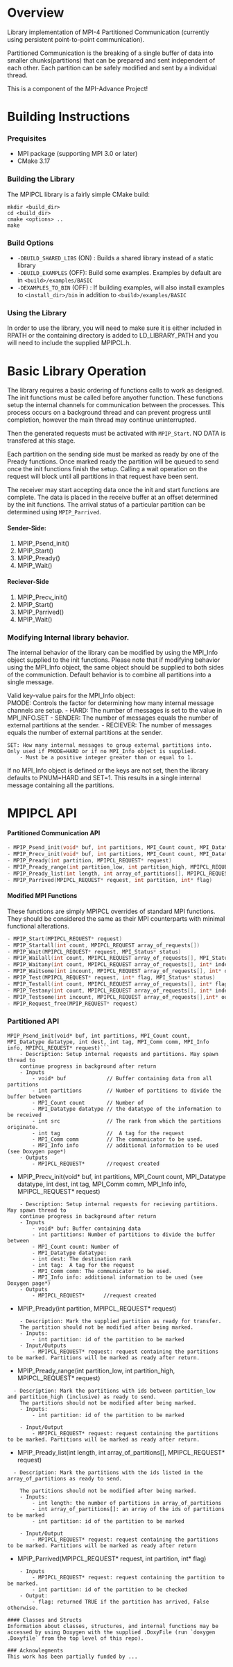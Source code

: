 # Overview
Library implementation of MPI-4 Partitioned Communication (currently using persistent point-to-point communication).

Partitioned Communication is the breaking of a single buffer of data into smaller chunks(partitions) that can be prepared and sent independent of each other. Each partition can be safely modified and sent by a individual thread. 

This is a component of the MPI-Advance Project!

# Building Instructions
### Prequisites
- MPI package (supporting MPI 3.0 or later)
- CMake 3.17

### Building the Library
The MPIPCL library is a fairly simple CMake build:
```
mkdir <build_dir>
cd <build_dir>
cmake <options> ..
make
```

### Build Options
 - `-DBUILD_SHARED_LIBS` (ON) : Builds a shared library instead of a static library
 - `-DBUILD_EXAMPLES` (OFF): Build some examples. Examples by default are in `<build>/examples/BASIC`
 - `-DEXAMPLES_TO_BIN` (OFF) : If building examples, will also install examples to `<install_dir>/bin` in addition to `<build>/examples/BASIC`

### Using the Library
In order to use the library, you will need to make sure it is either included in RPATH or the containing directory is added to LD_LIBRARY_PATH and you will need to include the supplied MPIPCL.h.  

# Basic Library Operation
The library requires a basic ordering of functions calls to work as designed. The init functions must be called before anyother function. These functions setup the internal channels for communication between the processes. This process occurs on a background thread and can prevent progress until completion, however the main thread may continue uninterrupted. 

Then the generated requests must be activated with `MPIP_Start`. NO DATA is transfered at this stage. 

Each partition on the sending side must be marked as ready by one of the Pready functions. Once marked ready the partition will be queued to send once the init functions finish the setup. Calling a wait operation on the request will block until all partitions in that request have been sent. 

The receiver may start accepting data once the init and start functions are complete. The data is placed in the receive buffer at an offset determined by the init functions. The arrival status of a particular partition can be determined using `MPIP_Parrived`.

####  Sender-Side:
1. MPIP_Psend_init()
2. MPIP_Start()
3. MPIP_Pready()
4. MPIP_Wait()

#### Reciever-Side
1. MPIP_Precv_init()
2. MPIP_Start()
3. MPIP_Parrived()
4. MPIP_Wait()

### Modifying Internal library behavior. 
The internal behavior of the library can be modified by using the MPI_Info object supplied to the init functions. Please note that if modifying behavior using the MPI_Info object, the same object should be supplied to both sides of the communiction. Default behavior is to combine all partitions into a single message. 

Valid key-value pairs for the MPI_Info object:  
	PMODE: Controls the factor for determining how many internal message channels are setup. 
		- HARD: The number of messages is set to the value in MPI_INFO.SET
		- SENDER: The number of messages equals the number of external partitions at the sender.
		- RECIEVER: The number of messages equals the number of external partitions at the sender.
	
	SET: How many internal messages to group external partitions into. Only used if PMODE=HARD or if no MPI_Info object is supplied. 
		- Must be a positive integer greater than or equal to 1. 
		
If no MPI_Info object is defined or the keys are not set, then the library defaults to PNUM=HARD and SET=1. This results in a single internal message containing all the partitions. 
 
# MPIPCL API

#### Partitioned Communication API
```c
- MPIP_Psend_init(void* buf, int partitions, MPI_Count count, MPI_Datatype datatype, int dest, int tag, MPI_Comm comm, MPI_Info info, MPIPCL_REQUEST* request)
- MPIP_Precv_init(void* buf, int partitions, MPI_Count count, MPI_Datatype datatype, int src, int tag, MPI_Comm comm, MPI_Info info, MPIPCL_REQUEST* request)
- MPIP_Pready(int partition, MPIPCL_REQUEST* request)
- MPIP_Pready_range(int partition_low, int partition_high, MPIPCL_REQUEST* request)
- MPIP_Pready_list(int length, int array_of_partitions[], MPIPCL_REQUEST* request)
- MPIP_Parrived(MPIPCL_REQUEST* request, int partition, int* flag)
```

#### Modified MPI Functions 
These functions are simply MPIPCL overrides of standard MPI functions. They should be considered the same as their MPI counterparts with minimal functional alterations. 
```c
- MPIP_Start(MPIPCL_REQUEST* request)
- MPIP_Startall(int count, MPIPCL_REQUEST array_of_requests[])
- MPIP_Wait(MPIPCL_REQUEST* request, MPI_Status* status)
- MPIP_Wailall(int count, MPIPCL_REQUEST array_of_requests[], MPI_Status array_of_statuses[])
- MPIP_Waitany(int count, MPIPCL_REQUEST array_of_requests[], int* index, MPI_Status* status)
- MPIP_Waitsome(int incount, MPIPCL_REQUEST array_of_requests[], int* outcount, int array_of_indices[],MPI_Status array_of_statuses[]);
- MPIP_Test(MPIPCL_REQUEST* request, int* flag, MPI_Status* status)
- MPIP_Testall(int count, MPIPCL_REQUEST array_of_requests[], int* flag, MPI_Status array_of_statuses[]
- MPIP_Testany(int count, MPIPCL_REQUEST array_of_requests[], int* index,int* flag, MPI_Status* status
- MPIP_Testsome(int incount, MPIPCL_REQUEST array_of_requests[],int* outcount, int array_of_indices[],MPI_Status array_of_statuses[])
- MPIP_Request_free(MPIP_REQUEST* request)
```
### Partitioned API
```
MPIP_Psend_init(void* buf, int partitions, MPI_Count count, MPI_Datatype datatype, int dest, int tag, MPI_Comm comm, MPI_Info info, MPIPCL_REQUEST* request)```
    - Description: Setup internal requests and partitions. May spawn thread to   
	continue progress in background after return  
    - Inputs
        - void* buf             // Buffer containing data from all partitions
        - int partitions        // Number of partitions to divide the buffer between
        - MPI_Count count       // Number of 
        - MPI_Datatype datatype // the datatype of the information to be received
        - int src               // The rank from which the partitions originate. 
        - int tag               //  A tag for the request
        - MPI_Comm comm         // The communicator to be used. 
        - MPI_Info info         // additional information to be used (see Doxygen page*)
    - Outputs
        - MPIPCL_REQUEST*       //request created

```
- MPIP_Precv_init(void* buf, int partitions, MPI_Count count, MPI_Datatype datatype, int dest, int tag, MPI_Comm comm, MPI_Info info, MPIPCL_REQUEST* request)
```
    - Description: Setup internal requests for recieving partitions. May spawn thread to   
	continue progress in background after return  
    - Inputs
        - void* buf: Buffer containing data
        - int partitions: Number of partitions to divide the buffer between
        - MPI_Count count: Number of 
        - MPI_Datatype datatype:  
        - int dest: The destination rank
        - int tag:  A tag for the request
        - MPI_Comm comm: The communicator to be used. 
        - MPI_Info info: additional information to be used (see Doxygen page*)
    - Outputs
        - MPIPCL_REQUEST* 	   //request created 

```
- MPIP_Pready(int partition, MPIPCL_REQUEST* request)
```
    - Description: Mark the supplied partition as ready for transfer. 
    The partition should not be modified after being marked. 
    - Inputs: 
        - int partition: id of the partition to be marked  
    - Input/Outputs
		- MPIPCL_REQUEST* request: request containing the partitions to be marked. Partitions will be marked as ready after return.

```
- MPIP_Pready_range(int partition_low, int partition_high, MPIPCL_REQUEST* request)
```
  - Description: Mark the partitions with ids between partition_low and partition_high (inclusive) as ready to send.
    The partitions should not be modified after being marked. 
    - Inputs: 
        - int partition: id of the partition to be marked
           
    - Input/Output
		- MPIPCL_REQUEST* request: request containing the partitions to be marked. Partitions will be marked as ready after return.     

```
- MPIP_Pready_list(int length, int array_of_partitions[], MPIPCL_REQUEST* request)
```
  - Description: Mark the partitions with the ids listed in the array_of_partitions as ready to send.

    The partitions should not be modified after being marked. 
    - Inputs: 
        - int length: the number of partitions in array_of_partitions
        - int array_of_partitions[]: an array of the ids of partitions to be marked
        - int partition: id of the partition to be marked
              
    - Input/Output
		- MPIPCL_REQUEST* request: request containing the partitions to be marked. Partitions will be marked as ready after return 

```
- MPIP_Parrived(MPIPCL_REQUEST* request, int partition, int* flag)
``` 
    - Inputs 
        - MPIPCL_REQUEST* request: request containing the partition to be marked.
        - int partition: id of the partition to be checked
    - Output:
        - flag: returned TRUE if the partition has arrived, False otherwise. 

#### Classes and Structs
Information about classes, structures, and internal functions may be accessed by using Doxygen with the supplied .DoxyFile (run `doxygen .Doxyfile` from the top level of this repo).

### Acknowlegments
This work has been partially funded by ...